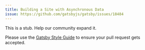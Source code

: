 ```yaml
---
title: Building a Site with Asynchronous Data
issue: https://github.com/gatsbyjs/gatsby/issues/18484
---
```


This is a stub. Help our community expand it.

Please use the [Gatsby Style Guide](/contributing/gatsby-style-guide/) to ensure your
pull request gets accepted.
